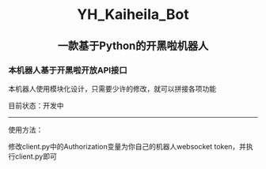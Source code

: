 # <h1><center>YH_Kaiheila_Bot</center></h1>

<h2><center>一款基于Python的开黑啦机器人</center></h2>

### 本机器人基于开黑啦开放API接口

本机器人使用模块化设计，只需要少许的修改，就可以拼接各项功能

目前状态：开发中

------

使用方法：

修改client.py中的Authorization变量为你自己的机器人websocket token，并执行client.py即可